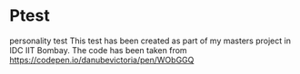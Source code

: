 # Ptest
personality test 
This test has been created as part of my masters project in IDC IIT Bombay. The code has been taken from https://codepen.io/danubevictoria/pen/WObGGQ
